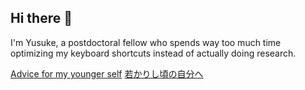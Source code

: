 ## Hi there 👋

I'm Yusuke, a postdoctoral fellow who spends way too much time optimizing my keyboard shortcuts instead of actually doing research.

[Advice for my younger self](./advice-for-my-younger-myself-en.md)
[若かりし頃の自分へ](./advice-for-my-younger-myself-ja.md)

